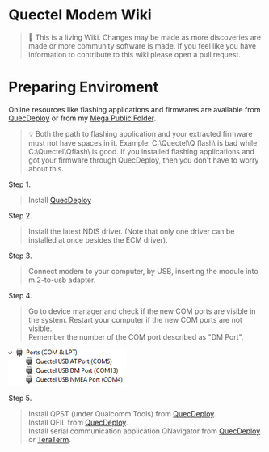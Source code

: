 Quectel Modem Wiki
=================================
> :book: This is a living Wiki. Changes may be made as more discoveries are made or more community software is made. If you feel like you have information to contribute to this wiki please open a pull request.

# Preparing Enviroment
Online resources like flashing applications and firmwares are available from [QuecDeploy](https://github.com/iamromulan/QuecDeploy/releases/latest) or from my [Mega Public Folder](https://mega.nz/folder/CRFWlIpQ#grOByBgkfZe5uLMkX2M2XA).

>:bulb: Both the path to flashing application and your extracted firmware must not have spaces in it. Example: C:\Quectel\Q flash\ is bad while C:\Quectel\Qflash\ is good. If you installed flashing applications and got your firmware through QuecDeploy, then you don't have to worry about this.

Step 1.
> Install [QuecDeploy](https://github.com/iamromulan/QuecDeploy/releases/latest)

Step 2.
> Install the latest NDIS driver. (Note that only one driver can be installed at once besides the ECM driver). 

Step 3.
> Connect modem to your computer, by USB, inserting the module into m.2-to-usb adapter.

Step 4.
> Go to device manager and check if the new COM ports are visible in the system. Restart your computer if the new COM ports are not visible.\
> Remember the number of the COM port described as "DM Port".

![](./images/devman_ports.png)

Step 5.
> Install QPST (under Qualcomm Tools) from [QuecDeploy](https://github.com/iamromulan/QuecDeploy/releases/latest). \
> Install QFIL from [QuecDeploy](https://github.com/iamromulan/QuecDeploy/releases/latest). \
> Install serial communication application QNavigator from [QuecDeploy](https://github.com/iamromulan/QuecDeploy/releases/latest) or [TeraTerm](https://sourceforge.net/projects/tera-term/files/latest/download).
